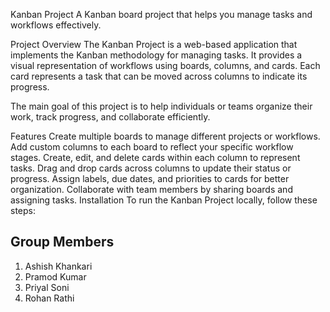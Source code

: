 Kanban Project
A Kanban board project that helps you manage tasks and workflows effectively.

Project Overview
The Kanban Project is a web-based application that implements the Kanban methodology for managing tasks. It provides a visual representation of workflows using boards, columns, and cards. Each card represents a task that can be moved across columns to indicate its progress.

The main goal of this project is to help individuals or teams organize their work, track progress, and collaborate efficiently.

Features
Create multiple boards to manage different projects or workflows.
Add custom columns to each board to reflect your specific workflow stages.
Create, edit, and delete cards within each column to represent tasks.
Drag and drop cards across columns to update their status or progress.
Assign labels, due dates, and priorities to cards for better organization.
Collaborate with team members by sharing boards and assigning tasks.
Installation
To run the Kanban Project locally, follow these steps:




## Group Members

1. Ashish Khankari
2. Pramod Kumar
3. Priyal Soni
4. Rohan Rathi
